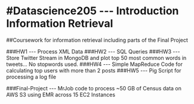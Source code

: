 #Datascience205 --- Introduction Information Retrieval
==============
##Coursework for information retrieval including parts of the Final Project

###HW1 --- Process XML Data
###HW2 --- SQL Queries
###HW3 --- Store Twitter Stream in MongoDB and plot top 50 most common words in tweets... No stopwords used.
###HW4 --- Simple MapReduce Code for calculating top users with more than 2 posts
###HW5 --- Pig Script for processing a log file

###Final-Project --- MrJob code to process ~50 GB of Census data on AWS S3 using EMR across 15 EC2 Instances
